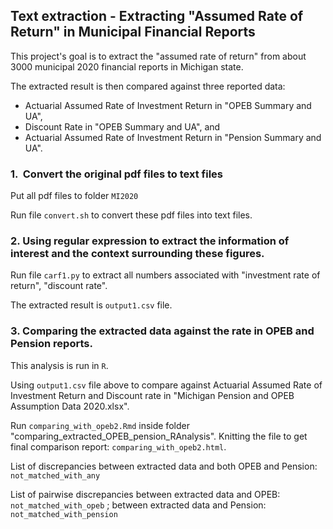 ## Text extraction - Extracting "Assumed Rate of Return" in Municipal Financial Reports

This project's goal is to extract the "assumed rate of return" from about 3000 municipal 2020 financial reports in Michigan state.

The extracted result is then compared against three reported data:

* Actuarial Assumed Rate of Investment Return in "OPEB Summary and UA",
* Discount Rate in "OPEB Summary and UA", and
* Actuarial Assumed Rate of Investment Return in "Pension Summary and UA".

### 1.  Convert the original pdf files to text files

Put all pdf files to folder `MI2020`

Run file `convert.sh` to convert these pdf files into text files.

### 2. Using regular expression to extract the information of interest and the context surrounding these figures.

Run file `carf1.py` to extract all numbers associated with "investment rate of return", "discount rate".

The extracted result is `output1.csv` file.

### 3. Comparing the extracted data against the rate in OPEB and Pension reports.

This analysis is run in `R`.

Using `output1.csv` file above to compare against Actuarial Assumed Rate of Investment Return and Discount rate in "Michigan Pension and OPEB Assumption Data 2020.xlsx".

Run `comparing_with_opeb2.Rmd` inside folder "comparing_extracted_OPEB_pension_RAnalysis". Knitting the file to get final comparison report: `comparing_with_opeb2.html`.

List of discrepancies between extracted data and both OPEB and Pension: `not_matched_with_any`

List of pairwise discrepancies between extracted data and OPEB: `not_matched_with_opeb` ; between extracted data and Pension: `not_matched_with_pension`
